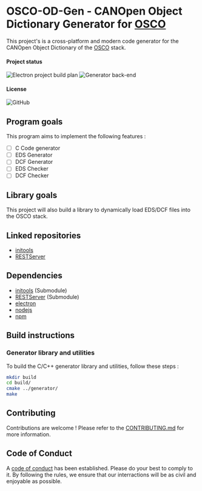 # OSCO-OD-Gen - CANOpen Object Dictionary Generator for [OSCO](https://github.com/Clovel/OSCO)

This project's is a cross-platform and modern code generator for the CANOpen Object Dictionary of the [OSCO](https://github.com/Clovel/OSCO) stack.

#### Project status
![Electron project build plan](https://github.com/Clovel/OSCO-OD-Gen/workflows/Electron%20project%20build%20plan/badge.svg?branch=master)
![Generator back-end](https://github.com/Clovel/OSCO-OD-Gen/workflows/Generator%20back-end/badge.svg)

#### License
![GitHub](https://img.shields.io/github/license/Clovel/OSCO-OD-Gen)

## Program goals
This program aims to implement the following features :
- [ ] C Code generator
- [ ] EDS Generator
- [ ] DCF Generator
- [ ] EDS Checker
- [ ] DCF Checker

## Library goals
This project will also build a library to dynamically load EDS/DCF files into the OSCO stack.

## Linked repositories
- [initools](https://github.com/Clovel/initools)
- [RESTServer](https://github.com/Clovel/RESTServer)

## Dependencies
- [initools](https://github.com/Clovel/initools) (Submodule)
- [RESTServer](https://github.com/Clovel/RESTServer) (Submodule)
- [electron](https://github.com/electron/electron)
- [nodejs](https://github.com/nodejs/node)
- [npm](https://github.com/npm/cli)

## Build instructions
### Generator library and utilities
To build the C/C++ generator library and utilities, follow these steps :
```bash
mkdir build
cd build/
cmake ../generator/
make
```

## Contributing
Contributions are welcome !
Please refer to the [CONTRIBUTING.md](https://github.com/Clovel/OSCO/blob/master/CONTRIBUTING.md) for more information.

## Code of Conduct
A [code of conduct](https://github.com/Clovel/OSCO/blob/master/CODE_OF_CONDUCT.md) has been established. Please do your best to comply to it.
By following the rules, we ensure that our interractions will be as civil and enjoyable as possible.
